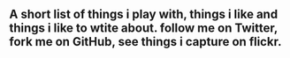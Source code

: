 ## A short list of things i play with, things i like and things i like to wtite about. follow me on Twitter, fork me on GitHub, see things i capture on flickr.

